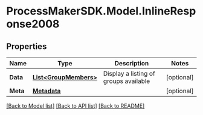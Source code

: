 
# ProcessMakerSDK.Model.InlineResponse2008

## Properties

Name | Type | Description | Notes
------------ | ------------- | ------------- | -------------
**Data** | [**List&lt;GroupMembers&gt;**](GroupMembers.md) | Display a listing of groups available | [optional] 
**Meta** | [**Metadata**](.md) |  | [optional] 

[[Back to Model list]](../README.md#documentation-for-models)
[[Back to API list]](../README.md#documentation-for-api-endpoints)
[[Back to README]](../README.md)

